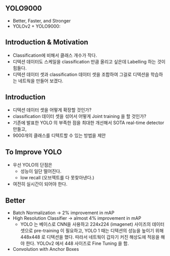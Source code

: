 ## YOLO9000

- Better, Faster, and Stronger
- YOLOv2 + YOLO9000: 

## Introduction & Motivation
- Classification에 비해서 클래스 개수가 작다.
- 디텍션 데이터도 스케일을 classification 만큼 올리고 싶은데 Labelling 하는 것이 힘들다.
- 디텍션 데이터 셋과 classification 데이터 셋을 조합하여 그걸로 디텍션을 학습하는 네트웍을 만들어 보겠다.

## Introduction
- 디텍션 데이터 셋을 어떻게 확장할 것인가?
- classification 데이터 셋을 섞어서 어떻게 Joint training 을 할 것인가?
- 기존에 발표한 YOLO 의 부족한 점을 최대한 개선해서 SOTA real-time detector 만들고,
- 9000개의 클래스를 디텍트할 수 있는 방법을 제안

## To Improve YOLO
- 우선 YOLO의 단점은
	- 성능이 일단 떨어진다.
	- low recall (오브젝트를 다 못찾아낸다.)
- 여전히 실시간이 되어야 한다.

## Better
- Batch Normalization -> 2% improvement in mAP
- High Resolution Classifier -> almost 4% improvement in mAP
	- YOLO 는 베이스로 CNN을 사용하고 224x224 (imagenet) 사이즈의 데이터 셋으로 pre-training 이 필요하고, 
	YOLO 1 때는 디텍션의 성능을 높이기 위해 448x448 로 디텍션을 했다. 
	따라서 네트웍이 갑자기 커진 해상도에 적응을 해야 한다. YOLOv2 에서 448 사이즈로 Fine Tuning 을 함.
- Convolution with Anchor Boxes
